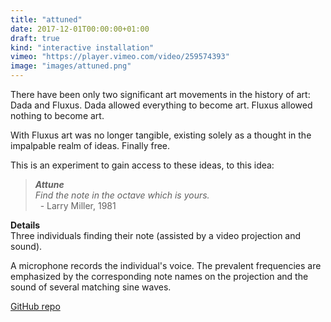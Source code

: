 ```yaml
---
title: "attuned"
date: 2017-12-01T00:00:00+01:00
draft: true
kind: "interactive installation"
vimeo: "https://player.vimeo.com/video/259574393"
image: "images/attuned.png"
---
```


There have been only two significant art movements in the history of art: Dada and Fluxus. Dada allowed everything to become art. Fluxus allowed nothing to become art.

With Fluxus art was no longer tangible, existing solely as a thought in the impalpable realm of ideas. Finally free. 

This is an experiment to gain access to these ideas, to this idea:  

> ***Attune*** \
> *Find the note in the octave which is yours.* \
> &nbsp; - Larry Miller, 1981 

**Details** \
Three individuals finding their note (assisted by a video projection and sound).

A microphone records the individual's voice. The prevalent frequencies are emphasized by the corresponding note names on the projection and the sound of several matching sine waves.

[GitHub repo](https://github.com/tuchella/attuned)